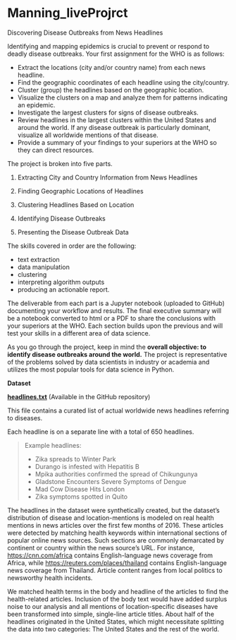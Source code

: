 # Manning_liveProjrct
Discovering Disease Outbreaks from News Headlines


Identifying and mapping epidemics is crucial to prevent or respond to deadly disease outbreaks. Your first assignment for the WHO is as follows:

- Extract the locations (city and/or country name) from each news headline.
- Find the geographic coordinates of each headline using the city/country.
- Cluster (group) the headlines based on the geographic location.
- Visualize the clusters on a map and analyze them for patterns indicating an epidemic.
- Investigate the largest clusters for signs of disease outbreaks.
- Review headlines in the largest clusters within the United States and around the world. If any disease outbreak is   particularly dominant, visualize all worldwide mentions of that disease.
- Provide a summary of your findings to your superiors at the WHO so they can direct resources.


The project is broken into five parts.

1. Extracting City and Country Information from News Headlines

2. Finding Geographic Locations of Headlines

3. Clustering Headlines Based on Location

4. Identifying Disease Outbreaks

5. Presenting the Disease Outbreak Data

The skills covered in order are the following: 
- text extraction
- data manipulation
- clustering
- interpreting algorithm outputs
- producing an actionable report. 

The deliverable from each part is a Jupyter notebook (uploaded to GitHub) documenting your workflow and results. 
The final executive summary will be a notebook converted to html or a PDF to share the conclusions with your superiors at the WHO. 
Each section builds upon the previous and will test your skills in a different area of data science. 

As you go through the project, keep in mind the **overall objective: to identify disease outbreaks around the world.** The project is representative of the problems solved by data scientists in industry or academia and utilizes the most popular tools for data science in Python.

**Dataset**

**[headlines.txt](https://livevideo-resources.s3-us-west-2.amazonaws.com/course-data/93/headlines.txt)** (Available in the GitHub repository)

This file contains a curated list of actual worldwide news headlines referring to diseases.

Each headline is on a separate line with a total of 650 headlines.
> Example headlines:
>
> - Zika spreads to Winter Park
> - Durango is infested with Hepatitis B
> - Mpika authorities confirmed the spread of Chikungunya
> - Gladstone Encounters Severe Symptoms of Dengue
> - Mad Cow Disease Hits London
> - Zika symptoms spotted in Quito 

The headlines in the dataset were synthetically created, but the dataset’s distribution of disease and location-mentions is modeled on real health mentions in news articles over the first few months of 2016. These articles were detected by matching health keywords within international sections of popular online news sources. Such sections are commonly demarcated by continent or country within the news source’s URL. For instance, https://cnn.com/africa contains English-language news coverage from Africa, while https://reuters.com/places/thailand contains English-language news coverage from Thailand. Article content ranges from local politics to newsworthy health incidents.

We matched health terms in the body and headline of the articles to find the health-related articles. Inclusion of the body text would have added surplus noise to our analysis and all mentions of location-specific diseases have been transformed into simple, single-line article titles. About half of the headlines originated in the United States, which might necessitate splitting the data into two categories: The United States and the rest of the world.

